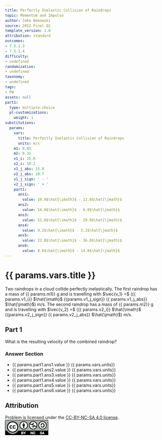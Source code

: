 ```yaml
---
title: Perfectly Inelastic Collision of Raindrops
topic: Momentum and Impulse
author: Jake Bobowski
source: 2012 Final Q2
template_version: 1.0
attribution: standard
outcomes:
- 7.5.1.3
- 7.5.1.4
difficulty:
- undefined
randomization:
- undefined
taxonomy:
- undefined
tags:
- PW
assets: null
part1:
  type: multiple-choice
  pl-customizations:
    weight: 1
substitutions:
  params:
    vars:
      title: Perfectly Inelastic Collision of Raindrops
      units: m/s
    m1: 0.83
    m2: 0.31
    v1_i: 15.6
    v2_i: 10.2
    v1_j_abs: 15.0
    v2_j_abs: 10.7
    v1_j_sign: ' - '
    v2_j_sign: ' + '
    part1:
      ans1:
        value: 19.0$\hat{\imath}$ - 11.0$\hat{\jmath}$
      ans2:
        value: 14.0$\hat{\imath}$ - 8.0$\hat{\jmath}$
      ans3:
        value: 52.0$\hat{\imath}$ - 29.0$\hat{\jmath}$
      ans4:
        value: 9.2$\hat{\imath}$ - 5.2$\hat{\jmath}$
      ans5:
        value: 22.0$\hat{\imath}$ - 36.0$\hat{\jmath}$
      ans6:
        value: 8.6$\hat{\imath}$ - 14.0$\hat{\jmath}$
---
```

# {{ params.vars.title }}
Two raindrops in a cloud collide perfectly inelastically. The first raindrop has a mass of {{ params.m1}} g and is travelling with $\vec{v_1} =$ ({{ params.v1_i}} $\hat{\imath}$ {{params.v1_j_sign}} {{ params.v1_j_abs}} $\hat{\jmath}$) m/s.
The second raindrop has a mass of {{ params.m2}} g and is travelling with $\vec{v_2} =$ ({{ params.v2_i}} $\hat{\imath}$ {{params.v2_j_sign}} {{ params.v2_j_abs}} $\hat{\jmath}$) m/s.

## Part 1

What is the resulting velocity of the combined raindrop?

### Answer Section

- {{ params.part1.ans1.value }} {{ params.vars.units}}
- {{ params.part1.ans2.value }} {{ params.vars.units}}
- {{ params.part1.ans3.value }} {{ params.vars.units}}
- {{ params.part1.ans4.value }} {{ params.vars.units}}
- {{ params.part1.ans5.value }} {{ params.vars.units}}
- {{ params.part1.ans6.value }} {{ params.vars.units}}

## Attribution

Problem is licensed under the [CC-BY-NC-SA 4.0 license](https://creativecommons.org/licenses/by-nc-sa/4.0/).<br> ![The Creative Commons 4.0 license requiring attribution-BY, non-commercial-NC, and share-alike-SA license.](https://raw.githubusercontent.com/firasm/bits/master/by-nc-sa.png)